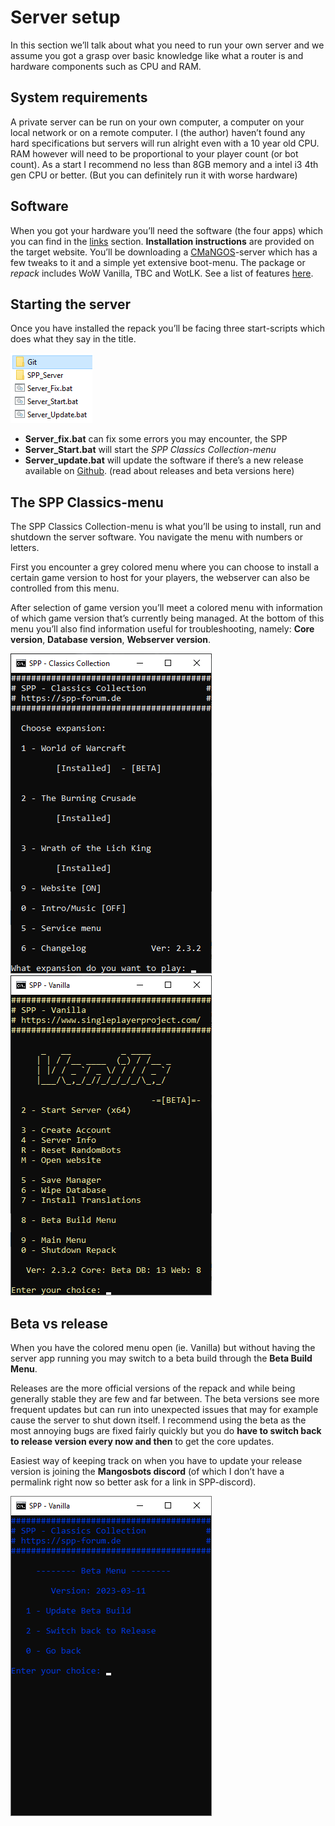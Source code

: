# Server setup

In this section we’ll talk about what you need to run your own server and we assume you got a grasp over basic knowledge like what a router is and hardware components such as CPU and RAM.

## System requirements

A private server can be run on your own computer, a computer on your local network or on a remote computer. I (the author) haven’t found any hard specifications but servers will run alright even with a 10 year old CPU. RAM however will need to be proportional to your player count (or bot count). As a start I recommend no less than 8GB memory and a intel i3 4th gen CPU or better. (But you can definitely run it with worse hardware)

## Software

When you got your hardware you’ll need the software (the four apps) which you can find in the [links](../_pages/Links) section. **Installation instructions** are provided on the target website. You’ll be downloading a [CMaNGOS](https://cmangos.net/)-server which has a few tweaks to it and a simple yet extensive boot-menu. The package or *repack* includes WoW Vanilla, TBC and WotLK. See a list of features [here](https://singleplayerproject.com/viewtopic.php?f=4&t=373).

## Starting the server

Once you have installed the repack you’ll be facing three start-scripts which does what they say in the title.

![](../_media/820befcb08632edfda4211577a904ade.png)

-   **Server_fix.bat** can fix some errors you may encounter, the SPP
-   **Server_Start.bat** will start the *SPP Classics Collection-menu*
-   **Server_update.bat** will update the software if there’s a new release available on [Github](https://github.com/celguar/spp-classics-cmangos/releases). (read about releases and beta versions here)

## The SPP Classics-menu

The SPP Classics Collection-menu is what you’ll be using to install, run and shutdown the server software. You navigate the menu with numbers or letters.

First you encounter a grey colored menu where you can choose to install a certain game version to host for your players, the webserver can also be controlled from this menu.

After selection of game version you’ll meet a colored menu with information of which game version that’s currently being managed. At the bottom of this menu you’ll also find information useful for troubleshooting, namely: **Core version**, **Database version**, **Webserver version**.

![](../_media/045c6f39c7f15eda134ba7d377567c44.png)![](../_media/e9809bbdf451a960c04b8d43ddd409de.png)

## Beta vs release

When you have the colored menu open (ie. Vanilla) but without having the server app running you may switch to a beta build through the **Beta Build Menu**.

Releases are the more official versions of the repack and while being generally stable they are few and far between. The beta versions see more frequent updates but can run into unexpected issues that may for example cause the server to shut down itself. I recommend using the beta as the most annoying bugs are fixed fairly quickly but you do **have to switch back to release version every now and then** to get the core updates.

Easiest way of keeping track on when you have to update your release version is joining the **Mangosbots discord** (of which I don’t have a permalink right now so better ask for a link in SPP-discord).

![](../_media/a0da93389eac7191079e18d3f2a00c87.png)
